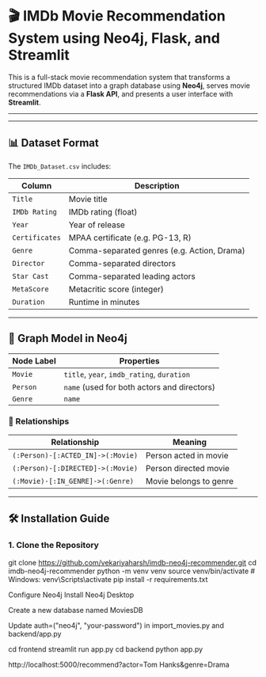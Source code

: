 # 🎬 IMDb Movie Recommendation System using Neo4j, Flask, and Streamlit

This is a full-stack movie recommendation system that transforms a structured IMDb dataset into a graph database using **Neo4j**, serves movie recommendations via a **Flask API**, and presents a user interface with **Streamlit**.

---

---

## 📊 Dataset Format

The `IMDb_Dataset.csv` includes:

| Column         | Description                                  |
|----------------|----------------------------------------------|
| `Title`        | Movie title                                  |
| `IMDb Rating`  | IMDb rating (float)                          |
| `Year`         | Year of release                              |
| `Certificates` | MPAA certificate (e.g. PG-13, R)             |
| `Genre`        | Comma-separated genres (e.g. Action, Drama)  |
| `Director`     | Comma-separated directors                    |
| `Star Cast`    | Comma-separated leading actors               |
| `MetaScore`    | Metacritic score (integer)                   |
| `Duration`     | Runtime in minutes                           |

---

## 🧠 Graph Model in Neo4j

| Node Label | Properties                           |
|------------|--------------------------------------|
| `Movie`    | `title`, `year`, `imdb_rating`, `duration` |
| `Person`   | `name` (used for both actors and directors) |
| `Genre`    | `name`                               |

### 🔗 Relationships

| Relationship            | Meaning                        |
|-------------------------|--------------------------------|
| `(:Person)-[:ACTED_IN]->(:Movie)`  | Person acted in movie |
| `(:Person)-[:DIRECTED]->(:Movie)`  | Person directed movie |
| `(:Movie)-[:IN_GENRE]->(:Genre)`   | Movie belongs to genre |

---

## 🛠️ Installation Guide

### 1. Clone the Repository

git clone https://github.com/vekariyaharsh/imdb-neo4j-recommender.git
cd imdb-neo4j-recommender
python -m venv venv
source venv/bin/activate        # Windows: venv\Scripts\activate
pip install -r requirements.txt


Configure Neo4j
Install Neo4j Desktop

Create a new database named MoviesDB

Update auth=("neo4j", "your-password") in import_movies.py and backend/app.py

cd frontend
streamlit run app.py
cd backend
python app.py

http://localhost:5000/recommend?actor=Tom Hanks&genre=Drama
